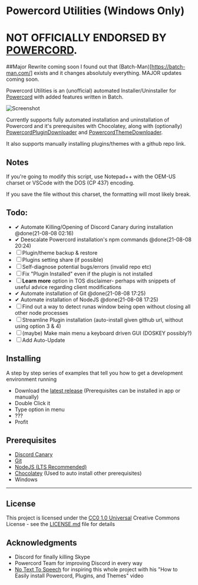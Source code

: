 # Powercord Utilities (Windows Only)

# NOT OFFICIALLY ENDORSED BY [POWERCORD](https://powercord.dev/).

##Major Rewrite coming soon
I found out that (Batch-Man)[https://batch-man.com/] exists and it changes absolutuly everything. MAJOR updates coming soon.

Powercord Utilities is an (unofficial) automated Installer/Uninstaller for [Powercord](https://powercord.dev/) with added features written in Batch.

![Screenshot](https://i.imgur.com/HHgDXnG.png)

Currently supports fully automated installation and uninstallation of Powercord and it's prerequisites with Chocolatey, along with (optionally) [PowercordPluginDownloader](https://github.com/LandenStephenss/PowercordPluginDownloader) and [PowercordThemeDownloader](https://github.com/ploogins/PowercordThemeDownloader).

It also supports manually installing plugins/themes with a github repo link.

## Notes
If you're going to modify this script, use Notepad++ with the OEM-US charset or VSCode with the DOS (CP 437) encoding. 

If you save the file without this charset, the formatting will most likely break.

## Todo:
  - ✔ Automate Killing/Opening of Discord Canary during installation @done(21-08-08 02:16)
  - ✔ Deescalate Powercord installation's npm commands @done(21-08-08 20:24)
  - ☐ Plugin/theme backup & restore
  - ☐ Plugins setting share (if possible)
  - ☐ Self-diagnose potential bugs/errors (invalid repo etc)
  - ☐ Fix "Plugin Installed" even if the plugin is not installed
  - ☐ __Learn more__ option in TOS disclaimer- perhaps with snippets of useful advice regarding client modifications
  - ✔ Automate installation of Git @done(21-08-08 17:25)
  - ✔ Automate installation of NodeJS @done(21-08-08 17:25)
  - ☐ Find out a way to detect runas window being open without closing all other node processes
  - ☐ Streamline Plugin installation (auto-install given github url, without using option 3 & 4)
  - ☐ (maybe) Make main menu a keyboard driven GUI (DOSKEY possibly?)
  - ☐ Add Auto-Update
## Installing

A step by step series of examples that tell you how to get a development
environment running

- Download the [latest release](https://github.com/Ryah/Powercord-Utilities/releases/latest) (Prerequisites can be installed in app or manually)
- Double Click it
- Type option in menu
- ???
- Profit

## Prerequisites

- [Discord Canary](https://discord.com/api/download/canary?platform=win)
- [Git](https://git-scm.com/downloads)
- [NodeJS (LTS Recommended)](https://nodejs.org)
- [Chocolatey](https://community.chocolatey.org/) (Used to auto install other prerequisites)
- Windows

---

## License

This project is licensed under the [CC0 1.0 Universal](LICENSE.md)
Creative Commons License - see the [LICENSE.md](LICENSE.md) file for
details

## Acknowledgments

  - Discord for finally killing Skype
  - Powercord Team for improving Discord in every way
  - [No Text To Speech](https://www.youtube.com/c/NoTextToSpeech/) for inspiring this whole project with his "How to Easily install Powercord, Plugins, and Themes" video
